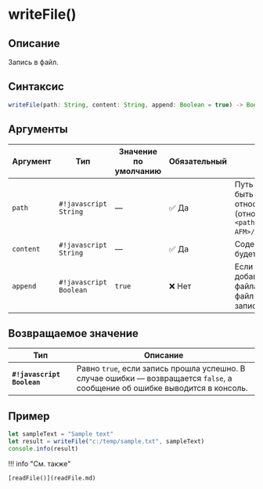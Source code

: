 # writeFile()

## Описание
Запись в файл.

## Синтаксис
```javascript
writeFile(path: String, content: String, append: Boolean = true) -> Boolean
``` 

## Аргументы
| Аргумент  | Тип      | Значение по умолчанию | Обязательный | Описание                                                                 |
|-----------|----------|-----------------------|--------------|--------------------------------------------------------------------------|
| `path`    | `#!javascript String` | —                     | :white_check_mark: Да         | Путь к файлу. Может быть абсолютным или относительным (относительно `<path_MotorXP-AFM>/bin/assets/scripts`). |
| `content` | `#!javascript String` | —                     | :white_check_mark: Да         | Содержимое, которое будет записано в файл.                               |
| `append`  | `#!javascript Boolean`| `true`                | ❌ Нет        | Если `true` — данные добавляются в конец файла. Если `false` — файл очищается перед записью. |

## Возвращаемое значение
| Тип      | Описание                                                                 |
|----------|--------------------------------------------------------------------------|
| **`#!javascript Boolean`**  | Равно `true`, если запись прошла успешно. В случае ошибки — возвращается `false`, а сообщение об ошибке выводится в консоль. |

## Пример
``` javascript linenums="1"
let sampleText = "Sample text"
let result = writeFile("c:/temp/sample.txt", sampleText)
console.info(result)
``` 

!!! info "См. также"

    [readFile()](readFile.md)
